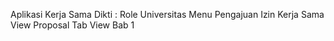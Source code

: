 Aplikasi Kerja Sama Dikti : 
    Role Universitas 
    Menu 
    Pengajuan Izin Kerja Sama 
    View Proposal 
    Tab View Bab 1
